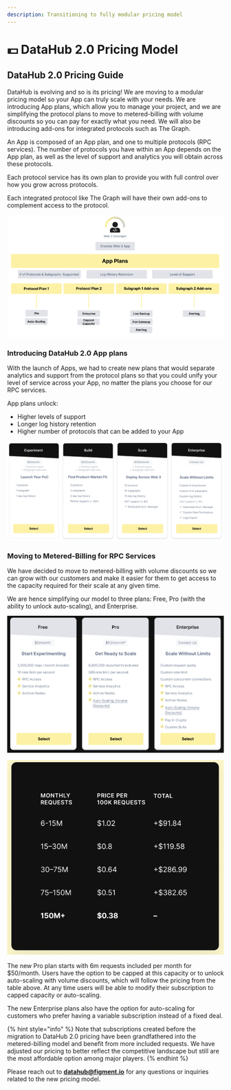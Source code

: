 ```yaml
---
description: Transitioning to fully modular pricing model
---
```


# 💵 DataHub 2.0 Pricing Model

## DataHub 2.0 Pricing Guide&#x20;

DataHub is evolving and so is its pricing! We are moving to a modular pricing model so your App can truly scale with your needs. We are introducing App plans, which allow you to manage your project, and we are simplifying the protocol plans to move to metered-billing with volume discounts so you can pay for exactly what you need. We will also be introducing add-ons for integrated protocols such as The Graph.

An App is composed of an App plan, and one to multiple protocols (RPC services). The number of protocols you have within an App depends on the App plan, as well as the level of support and analytics you will obtain across these protocols.

Each protocol service has its own plan to provide you with full control over how you grow across protocols.

Each integrated protocol like The Graph will have their own add-ons to complement access to the protocol.

![DataHub Modular Subscription Model](../.gitbook/assets/pricingmodel.PNG)

### Introducing DataHub 2.0 App plans&#x20;

With the launch of Apps, we had to create new plans that would separate analytics and support from the protocol plans so that you could unify your level of service across your App, no matter the plans you choose for our RPC services.

App plans unlock:&#x20;

* Higher levels of support&#x20;
* Longer log history retention&#x20;
* Higher number of protocols that can be added to your App

![App Plans manage your entire project](../.gitbook/assets/pricing4.PNG)

### Moving to Metered-Billing for RPC Services

We have decided to move to metered-billing with volume discounts so we can grow with our customers and make it easier for them to get access to the capacity required for their scale at any given time.

We are hence simplifying our model to three plans: Free, Pro (with the ability to unlock auto-scaling), and Enterprise.

![Metered-billing plans allow you to pay only for what you need](../.gitbook/assets/pricing5.PNG)

![Volume discounts allow you to scale without limits](../.gitbook/assets/pricing6.PNG)

The new Pro plan starts with 6m requests included per month for $50/month. Users have the option to be capped at this capacity or to unlock auto-scaling with volume discounts, which will follow the pricing from the table above. At any time users will be able to modify their subscription to capped capacity or auto-scaling.

The new Enterprise plans also have the option for auto-scaling for customers who prefer having a variable subscription instead of a fixed deal.

{% hint style="info" %}
Note that subscriptions created before the migration to DataHub 2.0 pricing have been grandfathered into the metered-billing model and benefit from more included requests. We have adjusted our pricing to better reflect the competitive landscape but still are the most affordable option among major players.
{% endhint %}

Please reach out to **datahub@figment.io** for any questions or inquiries related to the new pricing model.
